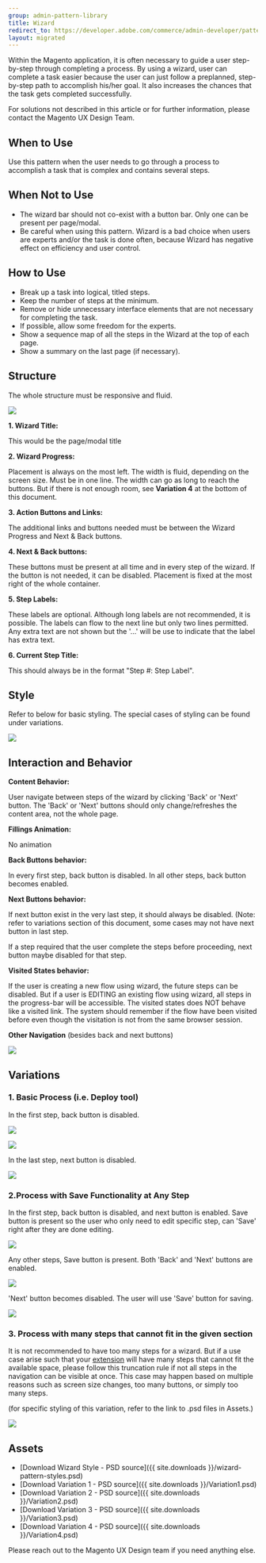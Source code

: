 ```yaml
---
group: admin-pattern-library
title: Wizard
redirect_to: https://developer.adobe.com/commerce/admin-developer/pattern-library/navigation/wizard/
layout: migrated
---
```

Within the Magento application, it is often necessary to guide a user step-by-step through completing a process. By using a wizard, user can complete a task easier because the user can just follow a preplanned, step-by-step path to accomplish his/her goal. It also increases the chances that the task gets completed successfully.

For solutions not described in this article or for further information, please contact the Magento UX Design Team.

## When to Use

Use this pattern when the user needs to go through a process to accomplish a task that is complex and contains several steps.

## When Not to Use

*  The wizard bar should not co-exist with a button bar. Only one can be present per page/modal.
*  Be careful when using this pattern. Wizard is a bad choice when users are experts and/or the task is done often, because Wizard has negative effect on efficiency and user control.

## How to Use

*  Break up a task into logical, titled steps.
*  Keep the number of steps at the minimum.
*  Remove or hide unnecessary interface elements that are not necessary for completing the task.
*  If possible, allow some freedom for the experts.
*  Show a sequence map of all the steps in the Wizard at the top of each page.
*  Show a summary on the last page (if necessary).

## Structure

The whole structure must be responsive and fluid.

![](img/structure-wizard.jpg)

**1. Wizard Title:**

This would be the page/modal title

**2. Wizard Progress:**

Placement is always on the most left. The width is fluid, depending on the screen size. Must be in one line. The width can go as long to reach the buttons. But if there is not enough room, see **Variation 4** at the bottom of this document.

**3. Action Buttons and Links:**

The additional links and buttons needed must be between the Wizard Progress and Next & Back buttons.

**4. Next & Back buttons:**

These buttons must be present at all time and in every step of the wizard. If the button is not needed, it can be disabled. Placement is fixed at the most right of the whole container.

**5. Step Labels:**

These labels are optional. Although long labels are not recommended, it is possible. The labels can flow to the next line but only two lines permitted. Any extra text are not shown but the '...' will be use to indicate that the label has extra text.

**6. Current Step Title:**

This should always be in the format "Step #: Step Label".

## Style

Refer to below for basic styling. The special cases of styling can be found under variations.

![](img/wizard-pattern-styles.jpg)

## Interaction and Behavior

**Content Behavior:**

User navigate between steps of the wizard by clicking 'Back' or 'Next' button.
The 'Back' or 'Next' buttons should only change/refreshes the content area, not the whole page.

**Fillings Animation:**

No animation

**Back Buttons behavior:**

In every first step, back button is disabled. In all other steps, back button becomes enabled.

**Next Buttons behavior:**

If next button exist in the very last step, it should always be disabled. (Note: refer to variations section of this document, some cases may not have next button in last step.

If a step required that the user complete the steps before proceeding, next button maybe disabled for that step.

**Visited States behavior:**

If the user is creating a new flow using wizard, the future steps can be disabled. But if a user is EDITING an existing flow using wizard, all steps in the progress-bar will be accessible. The visited states does NOT behave like a visited link. The system should remember if the flow have been visited before even though the visitation is not from the same browser session.

**Other Navigation** (besides back and next buttons)

![](img/wizard-pattern-behavior.jpg)

## Variations

### 1. Basic Process (i.e. Deploy tool)

In the first step, back button is disabled.

![](img/Variation1.1.png)

![](img/Variation1.2.png)

In the last step, next button is disabled.

![](img/Variation1.3.png)

### 2.Process with Save Functionality at Any Step

In the first step, back button is disabled, and next button is enabled. Save button is present so the user who only need to edit specific step, can 'Save' right after they are done editing.

![](img/Variation3.1.png)

Any other steps, Save button is present. Both 'Back' and 'Next' buttons are enabled.

![](img/Variation3.2.png)

'Next' button becomes disabled. The user will use 'Save' button for saving.

![](img/Variation3.3.png)

### 3. Process with many steps that cannot fit in the given section

It is not recommended to have too many steps for a wizard. But if a use case arise such that your [extension](https://glossary.magento.com/extension) will have many steps that cannot fit the available space, please follow this truncation rule if not all steps in the navigation can be visible at once. This case may happen based on multiple reasons such as screen size changes, too many buttons, or simply too many steps.

(for specific styling of this variation, refer to the link to .psd files in Assets.)

![](img/Variation4.png)

## Assets

*  [Download Wizard Style - PSD source]({{ site.downloads }}/wizard-pattern-styles.psd)
*  [Download Variation 1 - PSD source]({{ site.downloads }}/Variation1.psd)
*  [Download Variation 2 - PSD source]({{ site.downloads }}/Variation2.psd)
*  [Download Variation 3 - PSD source]({{ site.downloads }}/Variation3.psd)
*  [Download Variation 4 - PSD source]({{ site.downloads }}/Variation4.psd)

Please reach out to the Magento UX Design team if you need anything else.
